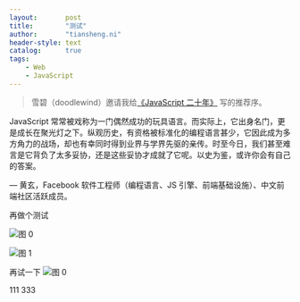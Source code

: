 ```yaml
---
layout:       post
title:        "测试"
author:       "tiansheng.ni"
header-style: text
catalog:      true
tags:
    - Web
    - JavaScript
---
```


> 雪碧（doodlewind）邀请我给[《JavaScript 二十年》](https://zhuanlan.zhihu.com/p/373065151) 写的推荐序。


JavaScript 常常被戏称为一门偶然成功的玩具语言。而实际上，它出身名门，更是成长在聚光灯之下。纵观历史，有资格被标准化的编程语言甚少，它因此成为多方角力的战场，却也有幸同时得到业界与学界先驱的亲传。时至今日，我们甚至难言是它背负了太多妥协，还是这些妥协才成就了它呢。以史为鉴，或许你会有自己的答案。

— 黄玄，Facebook 软件工程师（编程语言、JS 引擎、前端基础设施）、中文前端社区活跃成员。

再做个测试

![图 0](https://cdn.jsdelivr.net/gh/skycity11/picture@master/pic/3ded63f03f3adb7e459cb1b7fdf963a6aa4d05c980b4aadeeb2639203f48d0b8.png)  

![图 1](https://cdn.jsdelivr.net/gh/skycity11/picture@master/pic/f7c101cdc2e469c5bcf4c4c2a62ead81cb9ead9a7aa6ab08eb8faa02154823b8.png)  

再试一下
![图 0](https://cdn.jsdelivr.net/gh/skycity11/picture@master/pic/26c486c164e85fb7010541a0e8d2de4c307c095a46d4f403ee545c7427984aa8.png)  

111
333